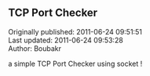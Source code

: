 ## TCP Port Checker  
Originally published: 2011-06-24 09:51:51  
Last updated: 2011-06-24 09:53:28  
Author: Boubakr   
  
a simple TCP Port Checker using socket !